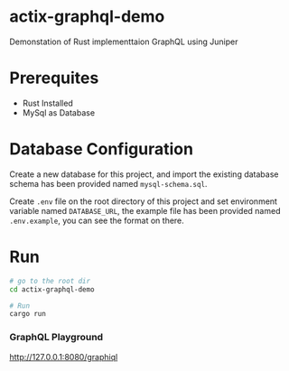 # actix-graphql-demo

Demonstation of Rust implementtaion GraphQL using Juniper

# Prerequites
- Rust Installed
- MySql as Database

# Database Configuration

Create a new database for this project, and import the existing database schema has been provided named ```mysql-schema.sql```.

Create ```.env``` file on the root directory of this project and set environment variable named ```DATABASE_URL```, the example file has been provided named ```.env.example```, you can see the format on there.

# Run


```sh
# go to the root dir
cd actix-graphql-demo

# Run
cargo run
```

### GraphQL Playground

http://127.0.0.1:8080/graphiql

